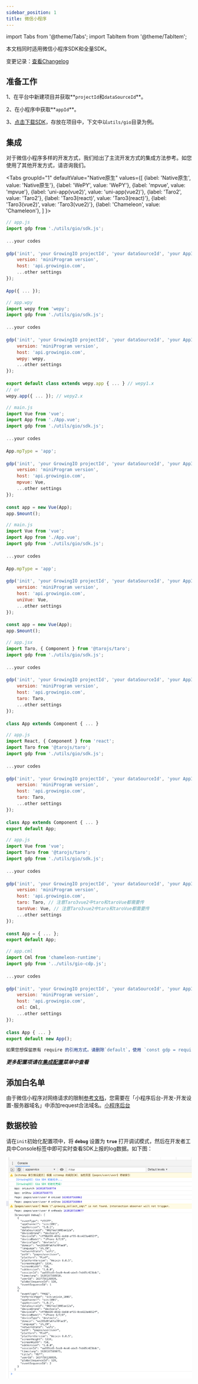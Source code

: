 ```yaml
---
sidebar_position: 1
title: 微信小程序
---
```


import Tabs from '@theme/Tabs';
import TabItem from '@theme/TabItem';

本文档同时适用微信小程序SDK和全量SDK。

变更记录：[查看Changelog](https://assets.giocdn.com/sdk/cdp/3.0/gio-minp.js)
## 准备工作
1、在平台中新建项目并获取**`projectId`和`dataSourceId`**。

2、在小程序中获取**`appId`**。

3、[点击下载SDK](https://assets.giocdn.com/sdk/cdp/3.0/gio-minp.js)，存放在项目中，下文中以`utils/gio`目录为例。

## 集成

对于微信小程序多样的开发方式，我们给出了主流开发方式的集成方法参考。如您使用了其他开发方式，请咨询我们。

<Tabs
  groupId="1"
  defaultValue="Native原生"
  values={[
    {label: 'Native原生', value: 'Native原生'},
    {label: 'WePY', value: 'WePY'},
    {label: 'mpvue', value: 'mpvue'},
    {label: 'uni-app(vue2)', value: 'uni-app(vue2)'},
    {label: 'Taro2', value: 'Taro2'},
    {label: 'Taro3(react)', value: 'Taro3(react)'},
    {label: 'Taro3(vue2)', value: 'Taro3(vue2)'},
    {label: 'Chameleon', value: 'Chameleon'},
  ]
}>
  <TabItem value="Native原生">

```js
// app.js
import gdp from './utils/gio/sdk.js';

...your codes

gdp('init', 'your GrowingIO projectId', 'your dataSourceId', 'your AppId', {
    version: 'miniProgram version',
    host: 'api.growingio.com',
    ...other settings
});

App({ ... });
```
  </TabItem>
  <TabItem value="WePY">

```js
// app.wpy
import wepy from 'wepy';
import gdp from './utils/gio/sdk.js';

...your codes

gdp('init', 'your GrowingIO projectId', 'your dataSourceId', 'your AppId', {
    version: 'miniProgram version',
    host: 'api.growingio.com',
    wepy: wepy,
    ...other settings
});

export default class extends wepy.app { ... } // wepy1.x
// or
wepy.app({ ... }); // wepy2.x
```
  </TabItem>
  <TabItem value="mpvue">

```js
// main.js
import Vue from 'vue';
import App from './App.vue';
import gdp from './utils/gio/sdk.js';

...your codes

App.mpType = 'app';

gdp('init', 'your GrowingIO projectId', 'your dataSourceId', 'your AppId', {
    version: 'miniProgram version',
    host: 'api.growingio.com',
    mpvue: Vue,
    ...other settings
});

const app = new Vue(App);
app.$mount();
```
  </TabItem>
  <TabItem value="uni-app(vue2)">

```js
// main.js
import Vue from 'vue';
import App from './App.vue';
import gdp from './utils/gio/sdk.js';

...your codes

App.mpType = 'app';

gdp('init', 'your GrowingIO projectId', 'your dataSourceId', 'your AppId', {
    version: 'miniProgram version',
    host: 'api.growingio.com',
    uniVue: Vue,
    ...other settings
});

const app = new Vue(App);
app.$mount();
```
  </TabItem>
  <TabItem value="Taro2">

```js
// app.jsx
import Taro, { Component } from '@tarojs/taro';
import gdp from './utils/gio/sdk.js';

...your codes

gdp('init', 'your GrowingIO projectId', 'your dataSourceId', 'your AppId', {
    version: 'miniProgram version',
    host: 'api.growingio.com',
    taro: Taro,
    ...other settings
});

class App extends Component { ... }
```
  </TabItem>
  <TabItem value="Taro3(react)">

```js
// app.js
import React, { Component } from 'react';
import Taro from '@tarojs/taro';
import gdp from './utils/gio/sdk.js';

...your codes

gdp('init', 'your GrowingIO projectId', 'your dataSourceId', 'your AppId', {
    version: 'miniProgram version',
    host: 'api.growingio.com',
    taro: Taro,
    ...other settings
});

class App extends Component { ... }
export default App;
```
  </TabItem>
  <TabItem value="Taro3(vue2)">

```js
// app.js
import Vue from 'vue';
import Taro from '@tarojs/taro';
import gdp from './utils/gio/sdk.js';

...your codes

gdp('init', 'your GrowingIO projectId', 'your dataSourceId', 'your AppId', {
    version: 'miniProgram version',
    host: 'api.growingio.com',
    taro: Taro, // 注意Taro3vue2中taro和taroVue都需要传
    taroVue: Vue, // 注意Taro3vue2中taro和taroVue都需要传
    ...other settings
});

const App = { ... };
export default App;

```
  </TabItem>
  <TabItem value="Chameleon">

```js
// app.cml
import Cml from 'chameleon-runtime';
import gdp from '../utils/gio-cdp.js';

...your codes

gdp('init', 'your GrowingIO projectId', 'your dataSourceId', 'your AppId', {
    version: 'miniProgram version',
    host: 'api.growingio.com',
    cml: Cml,
    ...other settings
});

class App { ... }
export default new App();
```
  </TabItem>
</Tabs>

```js
如果您想保留原有 require 的引用方式，请删除`default`，使用 `const gdp = require('./utils/gio/sdk.js');` 即可。
```

***更多配置项请在[集成配置](/docs/miniprogram/3.5/initSettings)菜单中查看***

## 添加白名单

由于微信小程序对网络请求的限制[参考文档](https://developers.weixin.qq.com/miniprogram/dev/framework/ability/network.html)，您需要在「小程序后台-开发-开发设置-服务器域名」中添加request合法域名。[小程序后台](https://mp.weixin.qq.com/)

## 数据校验

请在`init`初始化配置项中，将 **`debug`** 设置为 **`true`** 打开调试模式，然后在开发者工具中Console标签中即可实时查看SDK上报的log数据。如下图：

![debugLog](/img/miniprogram/wx_debug.png)

